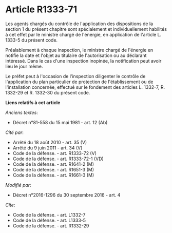 # Article R1333-71

Les agents chargés du contrôle de l'application des dispositions de la section 1 du présent chapitre sont spécialement et
individuellement habilités à cet effet par le ministre chargé de l'énergie, en application de l'article L. 1333-5 du présent
code. 

Préalablement à chaque inspection, le ministre chargé de l'énergie en notifie la date et l'objet au titulaire de
l'autorisation ou au déclarant intéressé. Dans le cas d'une inspection inopinée, la notification peut avoir lieu le jour
même. 

Le préfet peut à l'occasion de l'inspection diligenter le contrôle de l'application du plan particulier de protection de
l'établissement ou de l'installation concernée, effectué sur le fondement des articles L. 1332-7, 
R. 1332-29 et R. 1332-30 du présent code.

**Liens relatifs à cet article**

_Anciens textes_:

  - Décret n°81-558 du 15 mai 1981 - art. 12 (Ab)

_Cité par_:

  - Arrêté du 18 août 2010 - art. 35 (V)
  - Arrêté du 9 juin 2011 - art. 34 (V)
  - Code de la défense. - art. R1333-72 (V)
  - Code de la défense. - art. R1333-72-1 (VD)
  - Code de la défense. - art. R1641-2 (M)
  - Code de la défense. - art. R1651-3 (M)
  - Code de la défense. - art. R1661-3 (M)

_Modifié par_:

  - Décret n°2016-1296 du 30 septembre 2016 - art. 4

_Cite_:

  - Code de la défense. - art. L1332-7
  - Code de la défense. - art. L1333-5
  - Code de la défense. - art. R1332-29
